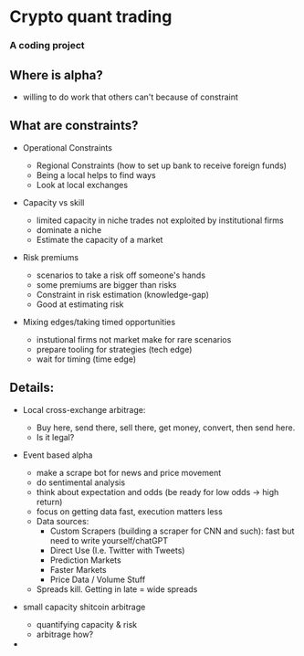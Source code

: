 # Crypto quant trading

### A coding project

## Where is alpha?  
- willing to do work that others can't because of constraint  

## What are constraints?  
- Operational Constraints  
    - Regional Constraints (how to set up bank to receive foreign funds)  
    - Being a local helps to find ways  
    - Look at local exchanges

- Capacity vs skill  
    - limited capacity in niche trades not exploited by institutional firms
    - dominate a niche
    - Estimate the capacity of a market

- Risk premiums
    - scenarios to take a risk off someone's hands
    - some premiums are bigger than risks
    - Constraint in risk estimation (knowledge-gap)
    - Good at estimating risk  

- Mixing edges/taking timed opportunities
    - instutional firms not market make for rare scenarios
    - prepare tooling for strategies (tech edge)
    - wait for timing (time edge)

## Details:

- Local cross-exchange arbitrage:
    - Buy here, send there, sell there, get money, convert, then send here.
    - Is it legal?

- Event based alpha
    - make a scrape bot for news and price movement
    - do sentimental analysis
    - think about expectation and odds (be ready for low odds -> high return)
    - focus on getting data fast, execution matters less
    - Data sources:
      - Custom Scrapers (building a scraper for CNN and such): fast but need to write yourself/chatGPT
      - Direct Use (I.e. Twitter with Tweets)
      - Prediction Markets
      - Faster Markets
      - Price Data / Volume Stuff
    - Spreads kill. Getting in late = wide spreads

- small capacity shitcoin arbitrage
  - quantifying capacity & risk
  - arbitrage how?
  
- 